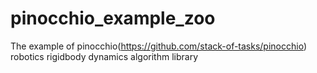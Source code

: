 # pinocchio_example_zoo
The example of pinocchio(https://github.com/stack-of-tasks/pinocchio) robotics rigidbody dynamics algorithm library
